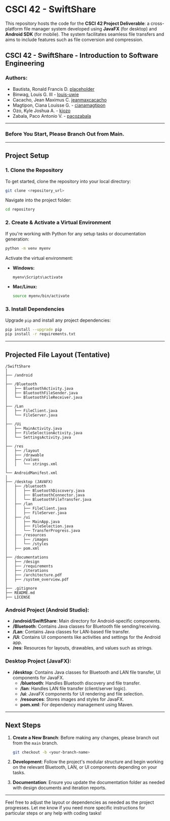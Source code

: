 # **CSCI 42 - SwiftShare**
This repository hosts the code for the **CSCI 42 Project Deliverable**: a cross-platform file manager system developed using **JavaFX** (for desktop) and **Android SDK** (for mobile). The system facilitates seamless file transfers and aims to include features such as file conversion and compression.

## **CSCI 42 - SwiftShare - Introduction to Software Engineering**

### **Authors:**
- Bautista, Ronald Francis D. [placeholder](https://github.com)
- Binwag, Louis G. III - [louis-uwie](https://github.com/louis-uwie)
- Cacacho, Jean Maximus C. [jeanmaxcacacho](https://github.com/jeanmaxcacacho)
- Magtipon, Ciana Louisse G. - [cianamagtipon](https://github.com/cianamagtipon)
- Ozo, Kyle Joshua A. - [kjozo](https://github.com/kjozo)
- Zabala, Paco Antonio V. - [pacozabala](https://github.com/Pacozabala)

---

### **Before You Start, Please Branch Out from Main.**

---

## **Project Setup**

### **1. Clone the Repository**
To get started, clone the repository into your local directory:
```bash
git clone <repository_url>
```

Navigate into the project folder:
```bash
cd repository
```

### **2. Create & Activate a Virtual Environment**
If you're working with Python for any setup tasks or documentation generation:
```bash
python -m venv myenv
```

Activate the virtual environment:
- **Windows:**
  ```bash
  myenv\Scripts\activate
  ```
- **Mac/Linux:**
  ```bash
  source myenv/bin/activate
  ```

### **3. Install Dependencies**
Upgrade `pip` and install any project dependencies:
```bash
pip install --upgrade pip
pip install -r requirements.txt
```

---

## **Projected File Layout (Tentative)**

```
/SwiftShare
│
├── /android
│
├── /Bluetooth          
│   ├── BluetoothActivity.java
│   ├── BluetoothFileSender.java
│   └── BluetoothFileReceiver.java
│
├── /Lan            
│   ├── FileClient.java
│   └── FileServer.java
│
├── /Ui     
│   ├── MainActivity.java
│   ├── FileSelectionActivity.java
│   └── SettingsActivity.java
│
├── /res
│   ├── /layout
│   ├── /drawable
│   ├── /values
│   │   └── strings.xml
│
└── AndroidManifest.xml
│
├── /desktop (JAVAFX)
│   ├── /bluetooth
│   │   ├── BluetoothDiscovery.java
│   │   ├── BluetoothConnector.java
│   │   └── BluetoothFileTransfer.java
│   ├── /lan
│   │   ├── FileClient.java
│   │   ├── FileServer.java
│   ├── /ui
│   │   ├── MainApp.java
│   │   ├── FileSelection.java
│   │   └── TransferProgress.java
│   ├── /resources
│   │   ├── /images
│   │   └── /styles
│   ├── pom.xml
│
├── /documentations
│   ├── /design
│   ├── /requirements
│   ├── /iterations
│   ├── /architecture.pdf
│   ├── /system_overview.pdf
│
├── .gitignore
├── README.md
├── LICENSE
```

### **Android Project (Android Studio)**:
- **/android/SwiftShare**: Main directory for Android-specific components.
- **/Bluetooth**: Contains Java classes for Bluetooth file sending/receiving.
- **/Lan**: Contains Java classes for LAN-based file transfer.
- **/Ui**: Contains UI components like activities and settings for the Android app.
- **/res**: Resources for layouts, drawables, and values such as strings.

### **Desktop Project (JavaFX)**:
- **/desktop**: Contains Java classes for Bluetooth and LAN file transfer, UI components for JavaFX.
  - **/bluetooth**: Handles Bluetooth discovery and file transfer.
  - **/lan**: Handles LAN file transfer (client/server logic).
  - **/ui**: JavaFX components for UI rendering and file selection.
  - **/resources**: Stores images and styles for JavaFX.
  - **pom.xml**: For dependency management using Maven.

---

## **Next Steps**

1. **Create a New Branch**: Before making any changes, please branch out from the `main` branch.
   ```bash
   git checkout -b <your-branch-name>
   ```

2. **Development**: Follow the project's modular structure and begin working on the relevant Bluetooth, LAN, or UI components depending on your tasks.

3. **Documentation**: Ensure you update the documentation folder as needed with design documents and iteration reports.

---

Feel free to adjust the layout or dependencies as needed as the project progresses. Let me know if you need more specific instructions for particular steps or any help with coding tasks!